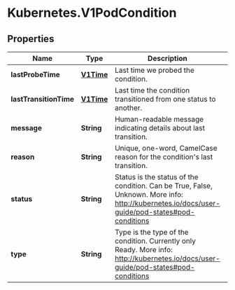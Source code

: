 # Kubernetes.V1PodCondition

## Properties
Name | Type | Description | Notes
------------ | ------------- | ------------- | -------------
**lastProbeTime** | [**V1Time**](V1Time.md) | Last time we probed the condition. | [optional] 
**lastTransitionTime** | [**V1Time**](V1Time.md) | Last time the condition transitioned from one status to another. | [optional] 
**message** | **String** | Human-readable message indicating details about last transition. | [optional] 
**reason** | **String** | Unique, one-word, CamelCase reason for the condition&#39;s last transition. | [optional] 
**status** | **String** | Status is the status of the condition. Can be True, False, Unknown. More info: http://kubernetes.io/docs/user-guide/pod-states#pod-conditions | 
**type** | **String** | Type is the type of the condition. Currently only Ready. More info: http://kubernetes.io/docs/user-guide/pod-states#pod-conditions | 


